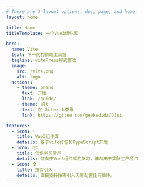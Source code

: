 ```yaml
---
# There are 3 layout options, doc, page, and home.
layout: home 

title: Home
titleTemplate: 一个Vue3组件库

hero:
  name: Vite
  text: 下一代的前端工具链
  tagline: vitePress样式修改
  image:
    src: /vite.png
    alt: logo
  actions:
    - theme: brand
      text: 开始
      link: /guide/
    - theme: alt
      text: 在 Gitee 上查看
      link: https://gitee.com/geeksdidi/DJui

features:
  - icon: 💡
    title: Vue3组件库
    details: 基于vite打包和TypeScript开发
  - icon: 📦
    title: 仅供学习使用
    details: 倾向于Vue3组件库的学习，请勿用于实际生产项目
  - icon: 🛠️
    title: 按需引入
    details: 直接支持按需引入无需配置任何插件。
---
```

